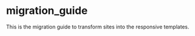 migration_guide
===============

This is the migration guide to transform sites into the responsive templates.
